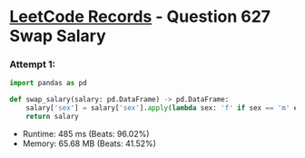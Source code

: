 # [LeetCode Records](../README.md) - Question 627 Swap Salary

### Attempt 1: 
```py
import pandas as pd

def swap_salary(salary: pd.DataFrame) -> pd.DataFrame:
    salary['sex'] = salary['sex'].apply(lambda sex: 'f' if sex == 'm' else 'm')
    return salary
```
- Runtime: 485 ms (Beats: 96.02%)
- Memory: 65.68 MB (Beats: 41.52%)

<br>
